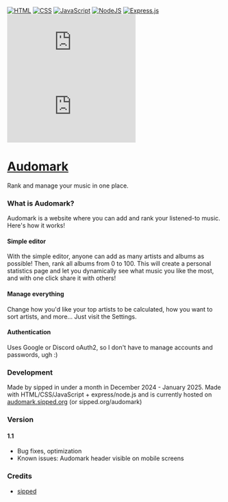 [![HTML](https://img.shields.io/badge/HTML-%23E34F26.svg?logo=html5&logoColor=white)](#)
[![CSS](https://img.shields.io/badge/CSS-1572B6?logo=css3&logoColor=fff)](#)
[![JavaScript](https://img.shields.io/badge/JavaScript-F7DF1E?logo=javascript&logoColor=000)](#)
[![NodeJS](https://img.shields.io/badge/Node.js-6DA55F?logo=node.js&logoColor=white)](#)
[![Express.js](https://img.shields.io/badge/Express.js-%23404d59.svg?logo=express&logoColor=%2361DAFB)](#)
[![GitHub created at](https://img.shields.io/github/created-at/sippedaway/sipped.org)](#)
[![GitHub last commit](https://img.shields.io/github/last-commit/sippedaway/sipped.org)](#)

# [Audomark](https://audomark.sipped.org/)
Rank and manage your music in one place.

### What is Audomark?
Audomark is a website where you can add and rank your listened-to music. Here's how it works!

#### Simple editor
With the simple editor, anyone can add as many artists and albums as possible! Then, rank all albums from 0 to 100. This will create a personal statistics page and let you dynamically see what music you like the most, and with one click share it with others!
#### Manage everything
Change how you'd like your top artists to be calculated, how you want to sort artists, and more... Just visit the Settings.
#### Authentication
Uses Google or Discord oAuth2, so I don't have to manage accounts and passwords, ugh :)

### Development
Made by sipped in under a month in December 2024 - January 2025. Made with HTML/CSS/JavaScript + express/node.js and is currently hosted on [audomark.sipped.org](https://audomark.sipped.org) (or sipped.org/audomark)

### Version
#### 1.1
- Bug fixes, optimization
- Known issues: Audomark header visible on mobile screens

### Credits
- [sipped](https://github.com/sippedaway)
